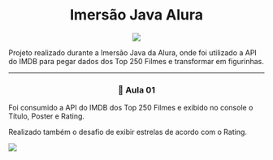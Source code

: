 # <h1 align="center"> Imersão Java Alura </h1>
<p align="center">
<img src="http://img.shields.io/static/v1?label=STATUS&message=EM%20DESENVOLVIMENTO&color=GREEN&style=for-the-badge"/>
</p>


Projeto realizado durante a Imersão Java da Alura, onde foi utilizado a API do IMDB para pegar dados dos Top 250 Filmes e transformar em figurinhas.

<hr>

<h3 align="center"> 📖 Aula 01 </h3>

<p> Foi consumido a API do IMDB dos Top 250 Filmes e exibido no console o Título, Poster e Rating.</p>
<p> Realizado também o desafio de exibir estrelas de acordo com o Rating.</p>

<img src="https://user-images.githubusercontent.com/95001637/179854918-412abcca-da9c-41e4-8154-94baf7bf5bed.png">
